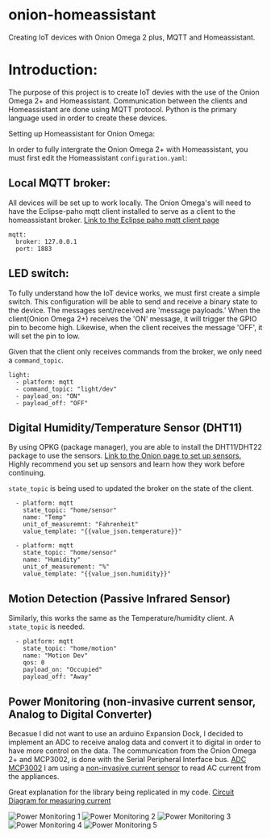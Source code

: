 # onion-homeassistant
Creating IoT devices with Onion Omega 2 plus, MQTT and Homeassistant. 

# Introduction: 

The purpose of this project is to create IoT devies with the use of the Onion Omega 2+ and Homeassistant. Communication between the clients and Homeassistant are done using MQTT protocol. Python is the primary language used in order to create these devices. 

Setting up Homeassistant for Onion Omega:

In order to fully intergrate the Onion Omega 2+ with Homeassistant, you must first edit the Homeassistant ```configuration.yaml```: 

## Local MQTT broker: 

All devices will be set up to work locally. The Onion Omega's will need to have the Eclipse-paho mqtt client installed to serve as a client to the homeassistant broker. [Link to the Eclipse paho mqtt client page](https://www.eclipse.org/paho/clients/python/docs/)

```
mqtt:
  broker: 127.0.0.1
  port: 1883
```

## LED switch:

To fully understand how the IoT device works, we must first create a simple switch. This configuration will be able to send and receive a binary state to the device. The messages sent/received are 'message payloads.' When the client(Onion Omega 2+) receives the 'ON' message, it will trigger the GPIO pin to become high. Likewise, when the client receives the message 'OFF', it will set the pin to low.

Given that the client only receives commands from the broker, we only need a ```command_topic```.

```
light: 
  - platform: mqtt
  - command_topic: "light/dev"
  - payload_on: "ON"
  - payload_off: "OFF"
```

## Digital Humidity/Temperature Sensor (DHT11)

By using OPKG (package manager), you are able to install the DHT11/DHT22 package to use the sensors. [Link to the Onion page to set up sensors.](https://onion.io/2bt-reading-dht-sensor-data/) Highly recommend you set up sensors and learn how they work before continuing. 

```state_topic``` is being used to updated the broker on the state of the client. 

```
  - platform: mqtt
    state_topic: "home/sensor"
    name: "Temp"
    unit_of_measuremnt: "Fahrenheit"
    value_template: "{{value_json.temperature}}"
  
  - platform: mqtt
    state_topic: "home/sensor"
    name: "Humidity"
    unit_of_measurement: "%"
    value_template: "{{value_json.humidity}}"
```
    
## Motion Detection (Passive Infrared Sensor)

Similarly, this works the same as the Temperature/humidity client. A ```state_topic``` is needed. 

```
  - platform: mqtt
    state_topic: "home/motion"
    name: "Motion Dev"
    qos: 0
    payload_on: "Occupied"
    payload_off: "Away"
```
## Power Monitoring (non-invasive current sensor, Analog to Digital Converter)

Becasue I did not want to use an arduino Expansion Dock, I decided to implement an ADC to receive analog data and convert it to digital in order to have more control on the data. The communication from the Onion Omega 2+ and MCP3002, is done with the Serial Peripheral Interface bus. [ADC MCP3002](http://www.farnell.com/datasheets/1599363.pdf) I am using a [non-invasive current sensor](https://www.sparkfun.com/products/11005) to read AC current from the appliances. 

Great explanation for the library being replicated in my code. [Circuit Diagram for measuring current](https://learn.openenergymonitor.org/electricity-monitoring/ct-sensors/interface-with-arduino)

![Power Monitoring 1](https://user-images.githubusercontent.com/25919226/40143933-77d65074-5922-11e8-8eaf-eaa24cc0d5fe.JPG)
![Power Monitoring 2](https://user-images.githubusercontent.com/25919226/40143934-77f0b11c-5922-11e8-8868-98704f7ce2d3.JPG)
![Power Monitoring 3](https://user-images.githubusercontent.com/25919226/40143935-7808aab0-5922-11e8-8380-bdddf06b25a4.JPG)
![Power Monitoring 4](https://user-images.githubusercontent.com/25919226/40143936-7818d994-5922-11e8-8dba-9897a4ae3d57.JPG)
![Power Monitoring 5](https://user-images.githubusercontent.com/25919226/40143937-782ca5fa-5922-11e8-8687-8530c38149da.JPG)

